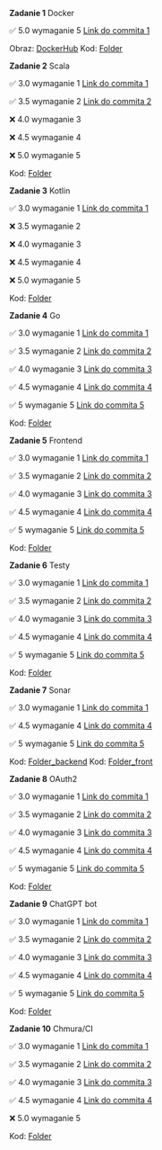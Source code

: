 **Zadanie 1** Docker

:white_check_mark: 5.0 wymaganie 5 [Link do commita 1](https://github.com/BartoszMa/e-biznes/commit/65f0e3f331355282315edad777070e7a0e3f8267#diff-1b5f0e48b08706e55870c081c508d20a3064c1dbf29cfcd114bb61bff13b6f29)

Obraz: [DockerHub](https://hub.docker.com/repository/docker/bartoszmajkowski/e_biznes/general)
Kod: [Folder](https://github.com/BartoszMa/e-biznes/tree/main/lab1)

**Zadanie 2** Scala

:white_check_mark: 3.0 wymaganie 1 [Link do commita 1](https://github.com/BartoszMa/e-biznes/commit/39a3476c14b0f03eee10f6ab64f26ad02ac97305)

:white_check_mark: 3.5 wymaganie 2 [Link do commita 2](https://github.com/BartoszMa/e-biznes/commit/5216f7567ec1c2b188dc985cb467ce987d49e7bd)

:x: 4.0 wymaganie 3

:x: 4.5 wymaganie 4

:x: 5.0 wymaganie 5

Kod: [Folder](https://github.com/BartoszMa/e-biznes/tree/main/lab2)

**Zadanie 3** Kotlin

:white_check_mark: 3.0 wymaganie 1 [Link do commita 1](https://github.com/BartoszMa/e-biznes/commit/b37e45f732b4dd10683335bc913aa99ec47211d6)

:x: 3.5 wymaganie 2

:x: 4.0 wymaganie 3

:x: 4.5 wymaganie 4

:x: 5.0 wymaganie 5

Kod: [Folder](https://github.com/BartoszMa/e-biznes/tree/main/lab3)

**Zadanie 4** Go

:white_check_mark: 3.0 wymaganie 1 [Link do commita 1](https://github.com/BartoszMa/e-biznes/commit/367725e50a056e63eed074f4e17b28d036d9ae4c)

:white_check_mark: 3.5 wymaganie 2 [Link do commita 2](https://github.com/BartoszMa/e-biznes/commit/ae84250090fb5f64237bb81bae68727c989019fb)

:white_check_mark: 4.0 wymaganie 3 [Link do commita 3](https://github.com/BartoszMa/e-biznes/commit/ba1d9832ce6ded33381be0c7dfbe00bd7655aff6)

:white_check_mark: 4.5 wymaganie 4 [Link do commita 4](https://github.com/BartoszMa/e-biznes/commit/ba1d9832ce6ded33381be0c7dfbe00bd7655aff6)

:white_check_mark: 5 wymaganie 5 [Link do commita 5](https://github.com/BartoszMa/e-biznes/commit/6327769a6a8fb4bb04ae71caacaa8525d2b3192a)

Kod: [Folder](https://github.com/BartoszMa/e-biznes/tree/main/lab4)

**Zadanie 5** Frontend

:white_check_mark: 3.0 wymaganie 1 [Link do commita 1](https://github.com/BartoszMa/e-biznes/commit/2ff94af3b610d3f1c5e52ad98aa766aec91a2241)

:white_check_mark: 3.5 wymaganie 2 [Link do commita 2](https://github.com/BartoszMa/e-biznes/commit/2ff94af3b610d3f1c5e52ad98aa766aec91a2241)

:white_check_mark: 4.0 wymaganie 3 [Link do commita 3](https://github.com/BartoszMa/e-biznes/commit/2ff94af3b610d3f1c5e52ad98aa766aec91a2241)

:white_check_mark: 4.5 wymaganie 4 [Link do commita 4](https://github.com/BartoszMa/e-biznes/commit/f1adcc79273a0b6f2cfc87522974e3855499ae58)

:white_check_mark: 5 wymaganie 5 [Link do commita 5](https://github.com/BartoszMa/e-biznes/commit/fadacbbd98647be95b9acacbd37836ba4fb0ce00)

Kod: [Folder](https://github.com/BartoszMa/e-biznes/tree/main/lab5)

**Zadanie 6** Testy

:white_check_mark: 3.0 wymaganie 1 [Link do commita 1](https://github.com/BartoszMa/e-biznes/commit/d52a6dcda17b63ac24dd0a42e5449ac5a8075060)

:white_check_mark: 3.5 wymaganie 2 [Link do commita 2](https://github.com/BartoszMa/e-biznes/commit/d52a6dcda17b63ac24dd0a42e5449ac5a8075060)

:white_check_mark: 4.0 wymaganie 3 [Link do commita 3](https://github.com/BartoszMa/e-biznes/commit/0875dea10f44bf318062fedf95271557b1f025ce)

:white_check_mark: 4.5 wymaganie 4 [Link do commita 4](https://github.com/BartoszMa/e-biznes/commit/2510b27678187aa39f577d4ca5983c4d355acb30)

:white_check_mark: 5 wymaganie 5 [Link do commita 5](https://github.com/BartoszMa/e-biznes/commit/c03dac7a5f5035bcc04efe8ce4347f550b8f241c)

Kod: [Folder](https://github.com/BartoszMa/e-biznes/tree/main/lab6)

**Zadanie 7** Sonar

:white_check_mark: 3.0 wymaganie 1 [Link do commita 1](https://github.com/BartoszMa/e_biznes_lab7/commit/98e353d85d1cc0da1ca60fbcd9bdf181162bb546)

:white_check_mark: 4.5 wymaganie 4 [Link do commita 4](https://github.com/BartoszMa/e_biznes_lab7/commit/f2065e18f3fc41df0312fd721b93fa120469d4bd)

:white_check_mark: 5 wymaganie 5 [Link do commita 5](https://github.com/BartoszMa/po_lab6/commit/404506ec6eb02d4f7b0f210aebce1efd02092ba6)

Kod: [Folder_backend](https://github.com/BartoszMa/e_biznes_lab7)
Kod: [Folder_front](https://github.com/BartoszMa/po_lab6)

**Zadanie 8** OAuth2

:white_check_mark: 3.0 wymaganie 1 [Link do commita 1](https://github.com/BartoszMa/e-biznes/commit/03b4256ffe0532ee81a6bf5944d037de586ac200)

:white_check_mark: 3.5 wymaganie 2 [Link do commita 2](https://github.com/BartoszMa/e-biznes/commit/bbd934ba276bc865b75418e0ac9608feeaecd8d5)

:white_check_mark: 4.0 wymaganie 3 [Link do commita 3](https://github.com/BartoszMa/e-biznes/commit/04782fe70125b5ff83578843b1844bb9a86d9230)

:white_check_mark: 4.5 wymaganie 4 [Link do commita 4](https://github.com/BartoszMa/e-biznes/commit/8bad022cbd5dbe47a93243eecb90d9e84a2133c3)

:white_check_mark: 5 wymaganie 5 [Link do commita 5](https://github.com/BartoszMa/e-biznes/commit/5dad964de6b9e059960eb0b3505edaa9f298ff0d)

Kod: [Folder](https://github.com/BartoszMa/e-biznes/tree/main/lab8)

**Zadanie 9** ChatGPT bot

:white_check_mark: 3.0 wymaganie 1 [Link do commita 1](https://github.com/BartoszMa/e-biznes/commit/00faeda22f256de71437e2e965d799f2357ce0a0)

:white_check_mark: 3.5 wymaganie 2 [Link do commita 2](https://github.com/BartoszMa/e-biznes/commit/7e573930a88847312a7545fd5a94b69304ffc296)

:white_check_mark: 4.0 wymaganie 3 [Link do commita 3](https://github.com/BartoszMa/e-biznes/commit/e78057e46d1c90bd31c7095ae606cfb1dfa0e556)

:white_check_mark: 4.5 wymaganie 4 [Link do commita 4](https://github.com/BartoszMa/e-biznes/commit/e28f1e4eeee9cb9d9add74c3b0d3ab2b0291be55)

:white_check_mark: 5 wymaganie 5 [Link do commita 5](https://github.com/BartoszMa/e-biznes/commit/134459cc518d12d3e7952466bf6df04e1578b090)

Kod: [Folder](https://github.com/BartoszMa/e-biznes/tree/main/lab9)

**Zadanie 10** Chmura/CI

:white_check_mark: 3.0 wymaganie 1 [Link do commita 1](https://github.com/BartoszMa/e-biznes-10/commit/944138e32d0b090438978f6f0f895d9d222e7adb)

:white_check_mark: 3.5 wymaganie 2 [Link do commita 2](https://github.com/BartoszMa/e-biznes-10/commit/944138e32d0b090438978f6f0f895d9d222e7adb)

:white_check_mark: 4.0 wymaganie 3 [Link do commita 3](https://github.com/BartoszMa/e-biznes-10/commit/d3d1d760730ef22e7808ad05f1f708e8c1c2804c)

:white_check_mark: 4.5 wymaganie 4 [Link do commita 4](https://github.com/BartoszMa/e-biznes-10/commit/944138e32d0b090438978f6f0f895d9d222e7adb)

:x: 5.0 wymaganie 5

Kod: [Folder](https://github.com/BartoszMa/e-biznes-10)
